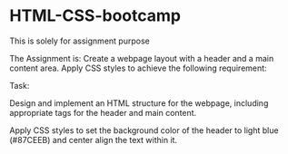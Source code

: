 # HTML-CSS-bootcamp
This is solely for assignment purpose

The Assignment is:
Create a webpage layout with a header and a main content area. Apply CSS styles to achieve the following requirement:



Task:

Design and implement an HTML structure for the webpage, including appropriate tags for the header and main content.

Apply CSS styles to set the background color of the header to light blue (#87CEEB) and center align the text within it.
